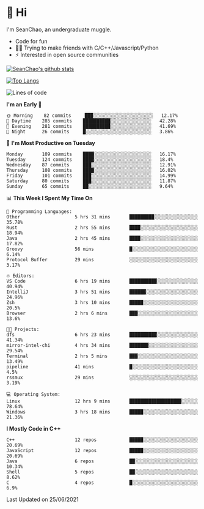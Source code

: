 # 👋 Hi
I'm SeanChao, an undergraduate muggle.

- Code for fun
- 👨‍💻 Trying to make friends with C/C++/Javascript/Python
- ⚡ Interested in open source communities

[![SeanChao's github stats](https://i-github-readme-stats.vercel.app/api?username=seanchao&show_icons=true)](https://github.com/anuraghazra/github-readme-stats)

[![Top Langs](https://i-github-readme-stats.vercel.app/api/top-langs/?username=seanchao&layout=compact)](https://github.com/anuraghazra/github-readme-stats)

<!--START_SECTION:waka-->
![Lines of code](https://img.shields.io/badge/From%20Hello%20World%20I%27ve%20Written-1.6%20million%20lines%20of%20code-blue)

**I'm an Early 🐤** 

```text
🌞 Morning    82 commits     ███░░░░░░░░░░░░░░░░░░░░░░   12.17% 
🌆 Daytime    285 commits    ██████████░░░░░░░░░░░░░░░   42.28% 
🌃 Evening    281 commits    ██████████░░░░░░░░░░░░░░░   41.69% 
🌙 Night      26 commits     █░░░░░░░░░░░░░░░░░░░░░░░░   3.86%

```
📅 **I'm Most Productive on Tuesday** 

```text
Monday       109 commits    ████░░░░░░░░░░░░░░░░░░░░░   16.17% 
Tuesday      124 commits    ████░░░░░░░░░░░░░░░░░░░░░   18.4% 
Wednesday    87 commits     ███░░░░░░░░░░░░░░░░░░░░░░   12.91% 
Thursday     108 commits    ████░░░░░░░░░░░░░░░░░░░░░   16.02% 
Friday       101 commits    ███░░░░░░░░░░░░░░░░░░░░░░   14.99% 
Saturday     80 commits     ███░░░░░░░░░░░░░░░░░░░░░░   11.87% 
Sunday       65 commits     ██░░░░░░░░░░░░░░░░░░░░░░░   9.64%

```


📊 **This Week I Spent My Time On** 

```text
💬 Programming Languages: 
Other                    5 hrs 31 mins       █████████░░░░░░░░░░░░░░░░   35.78% 
Rust                     2 hrs 55 mins       ████░░░░░░░░░░░░░░░░░░░░░   18.94% 
Java                     2 hrs 45 mins       ████░░░░░░░░░░░░░░░░░░░░░   17.82% 
Groovy                   56 mins             █░░░░░░░░░░░░░░░░░░░░░░░░   6.14% 
Protocol Buffer          29 mins             ░░░░░░░░░░░░░░░░░░░░░░░░░   3.17%

🔥 Editors: 
VS Code                  6 hrs 19 mins       ██████████░░░░░░░░░░░░░░░   40.94% 
IntelliJ                 3 hrs 51 mins       ██████░░░░░░░░░░░░░░░░░░░   24.96% 
Zsh                      3 hrs 10 mins       █████░░░░░░░░░░░░░░░░░░░░   20.5% 
Browser                  2 hrs 6 mins        ███░░░░░░░░░░░░░░░░░░░░░░   13.6%

🐱‍💻 Projects: 
dfs                      6 hrs 23 mins       ██████████░░░░░░░░░░░░░░░   41.34% 
mirror-intel-chi         4 hrs 34 mins       ███████░░░░░░░░░░░░░░░░░░   29.54% 
Terminal                 2 hrs 5 mins        ███░░░░░░░░░░░░░░░░░░░░░░   13.49% 
pipeline                 41 mins             █░░░░░░░░░░░░░░░░░░░░░░░░   4.5% 
rssmux                   29 mins             ░░░░░░░░░░░░░░░░░░░░░░░░░   3.19%

💻 Operating System: 
Linux                    12 hrs 9 mins       ███████████████████░░░░░░   78.64% 
Windows                  3 hrs 18 mins       █████░░░░░░░░░░░░░░░░░░░░   21.36%

```

**I Mostly Code in C++** 

```text
C++                      12 repos            █████░░░░░░░░░░░░░░░░░░░░   20.69% 
JavaScript               12 repos            █████░░░░░░░░░░░░░░░░░░░░   20.69% 
Java                     6 repos             ██░░░░░░░░░░░░░░░░░░░░░░░   10.34% 
Shell                    5 repos             ██░░░░░░░░░░░░░░░░░░░░░░░   8.62% 
C                        4 repos             █░░░░░░░░░░░░░░░░░░░░░░░░   6.9%

```



 Last Updated on 25/06/2021
<!--END_SECTION:waka-->
